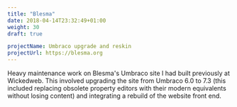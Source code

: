 ```yaml
---
title: "Blesma"
date: 2018-04-14T23:32:49+01:00
weight: 30
draft: true

projectName: Umbraco upgrade and reskin
projectUrl: https://blesma.org
---
```


Heavy maintenance work on Blesma's Umbraco site I had built previously at Wickedweb. This involved upgrading the site from Umbraco 6.0 to 7.3 (this included replacing obsolete property editors with their modern equivalents without losing content) and integrating a rebuild of the website front end.
